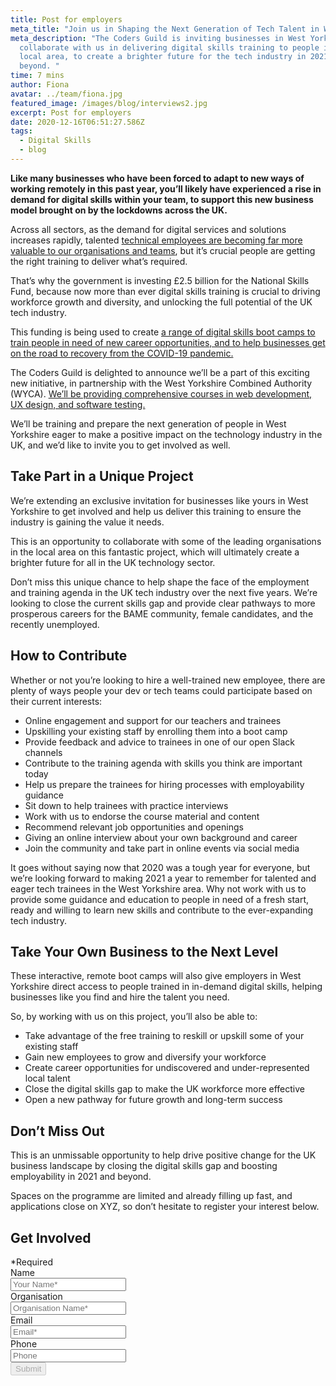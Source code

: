```yaml
---
title: Post for employers
meta_title: "Join us in Shaping the Next Generation of Tech Talent in West Yorkshire "
meta_description: "The Coders Guild is inviting businesses in West Yorkshire to
  collaborate with us in delivering digital skills training to people in the
  local area, to create a brighter future for the tech industry in 2021 and
  beyond. "
time: 7 mins
author: Fiona
avatar: ../team/fiona.jpg
featured_image: /images/blog/interviews2.jpg
excerpt: Post for employers
date: 2020-12-16T06:51:27.586Z
tags:
  - Digital Skills
  - blog
---
```

**Like many businesses who have been forced to adapt to new ways of working remotely in this past year, you’ll likely have experienced a rise in demand for digital skills within your team, to support this new business model brought on by the lockdowns across the UK.**

Across all sectors, as the demand for digital services and solutions increases rapidly, talented [technical employees are becoming far more valuable to our organisations and teams](https://thecodersguild.org.uk/blog/hiring-developer-apprentice-sme-thrive-2021/), but it’s crucial people are getting the right training to deliver what’s required. 

That’s why the government is investing £2.5 billion for the National Skills Fund, because now more than ever digital skills training is crucial to driving workforce growth and diversity, and unlocking the full potential of the UK tech industry. 

This funding is being used to create [a range of digital skills boot camps to train people in need of new career opportunities, and to help businesses get on the road to recovery from the COVID-19 pandemic.](https://www.skillsbootcamps.com/)

The Coders Guild is delighted to announce we’ll be a part of this exciting new initiative, in partnership with the West Yorkshire Combined Authority (WYCA). [We’ll be providing comprehensive courses in web development, UX design, and software testing.](https://thecodersguild.org.uk/blog/free-tech-boot-camps-for-west-yorkshire/)

We’ll be training and prepare the next generation of people in West Yorkshire eager to make a positive impact on the technology industry in the UK, and we’d like to invite you to get involved as well. 

## Take Part in a Unique Project

We’re extending an exclusive invitation for businesses like yours in West Yorkshire to get involved and help us deliver this training to ensure the industry is gaining the value it needs.  

This is an opportunity to collaborate with some of the leading organisations in the local area on this fantastic project, which will ultimately create a brighter future for all in the UK technology sector.

Don’t miss this unique chance to help shape the face of the employment and training agenda in the UK tech industry over the next five years. We’re looking to close the current skills gap and provide clear pathways to more prosperous careers for the BAME community, female candidates, and the recently unemployed.

## How to Contribute 

Whether or not you’re looking to hire a well-trained new employee, there are plenty of ways people your dev or tech teams could participate based on their current interests:

* Online engagement and support for our teachers and trainees
* Upskilling your existing staff by enrolling them into a boot camp 
* Provide feedback and advice to trainees in one of our open Slack channels
* Contribute to the training agenda with skills you think are important today
* Help us prepare the trainees for hiring processes with employability guidance
* Sit down to help trainees with practice interviews 
* Work with us to endorse the course material and content
* Recommend relevant job opportunities and openings 
* Giving an online interview about your own background and career 
* Join the community and take part in online events via social media 

It goes without saying now that 2020 was a tough year for everyone, but we’re looking forward to making 2021 a year to remember for talented and eager tech trainees in the West Yorkshire area. Why not work with us to provide some guidance and education to people in need of a fresh start, ready and willing to learn new skills and contribute to the ever-expanding tech industry.

## Take Your Own Business to the Next Level 

These interactive, remote boot camps will also give employers in West Yorkshire direct access to people trained in in-demand digital skills, helping businesses like you find and hire the talent you need.

So, by working with us on this project, you’ll also be able to:

* Take advantage of the free training to reskill or upskill some of your existing staff 
* Gain new employees to grow and diversify your workforce 
* Create career opportunities for undiscovered and under-represented local talent
* Close the digital skills gap to make the UK workforce more effective 
* Open a new pathway for future growth and long-term success

## Don’t Miss Out 

This is an unmissable opportunity to help drive positive change for the UK business landscape by closing the digital skills gap and boosting employability in 2021 and beyond.

Spaces on the programme are limited and already filling up fast, and applications close on XYZ, so don’t hesitate to register your interest below.

<div class="overflow-hidden md:max-w-xs md:mx-auto">
  <div>
    <h2 class="leading-3xl text-2xl">Get Involved</h2>
  </div>
  <form  method="POST" action="https://formspree.io/f/mzbkjqly" id="contact-form" class="relative">
    <div class="required-pop-up absolute text-red-100 w-full text-xs leading-xs text-right mb-2 hidden">*Required</div>
    <div>
      <div class="mb-4">
        <label for="full_name" class="sr-only">Name</label>
        <div class="relative">
          <input id="name" name="name" type="text" class="form-input-field rounded block w-full py-2 px-3 border-1 placeholder-black required" placeholder="Your Name*" maxlength="50" data-regex="^\[a-zA-Z ]+$" data-valid="false" required/>
          <span class="form-error text-xs leading-xs text-red-100" data-message="Only alphabetical values are allowed" aria-hidden="true" role="alert"></span>
        </div>
      </div>
      <div class="mb-4">
        <label for="org" >Organisation</label>
        <div class="relative">
          <input id="org" name="org" type="text" class="form-input-field rounded block w-full py-2 px-3 border-1 placeholder-black required" placeholder="Organisation Name*" maxlength="80" />
        </div>
      </div>
      <div class="mb-4">
        <label for="email" class="sr-only">Email</label>
        <div class="relative">
          <input name="_replyto" id="email" type="email" class="form-input-field rounded block w-full py-2 px-3 border-1 placeholder-black required" placeholder="Email*" maxlength="50" data-regex="\S+@\S+\.\S+" data-valid="false" required />
          <span class="form-error text-xs leading-xs text-red-100" data-message="Please check if provided email is correct" aria-hidden="true" role="alert"></span>
        </div>
      </div>
      <div class="mb-4">
        <label for="phone" class="sr-only">Phone</label>
        <div class="relative">
          <input id="phone" class="form-input-field rounded block w-full py-2 px-3 border-1 placeholder-black" maxlength="14" placeholder="Phone" data-valid="false" data-regex="^\[+0-9]+$"/>
          <span class="form-error text-xs leading-xs text-red-100" data-message="Only numeric values are allowed" aria-hidden="true" role="alert"></span>
        </div>
      </div>
    <div>
      <button type="submit" id="submit" class="contact-btn rounded font-heading font-bold w-full block py-2 px-6 border border-transparent text-white bg-blue-200 hover:bg-blue-100 focus:bg-blue-100 active:bg-blue-100 transition duration-150 ease-in-out" disabled>
        Submit
      </button>
    </div>
  </form>
</div>